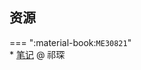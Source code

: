 ## 资源  
=== ":material-book:`ME30821`"  
    * [笔记](http://api.cqu-openlib.cn/file?key=i3BvE2xa969a) @ 祁琛